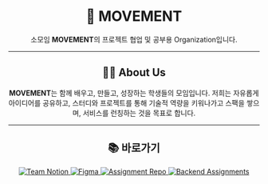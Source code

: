 <div align="center">

# 🚀 MOVEMENT

소모임 **MOVEMENT**의 프로젝트 협업 및 공부용 Organization입니다.

---

## 🧑‍💻 About Us

**MOVEMENT**는 함께 배우고, 만들고, 성장하는 학생들의 모임입니다. 저희는 자유롭게 아이디어를 공유하고, 스터디와 프로젝트를 통해 기술적 역량을 키워나가고 스팩을 쌓으며, 서비스를 런칭하는 것을 목표로 합니다.

---  

## 📚 바로가기

<a href="https://www.notion.so/1f2d1c24235c80c787abfd2191447abf?v=1f2d1c24235c80c290ae000cdbdf4b7e&source=copy_link" target="_blank">
    <img src="https://img.shields.io/badge/Notion-000000?style=for-the-badge&logo=notion&logoColor=white" alt="Team Notion"/>
</a>
<a href="https://www.figma.com/design/JnSpdKdA3beByC2qpUgdFO/%ED%95%9C%EC%84%B1%EB%8C%80-%EA%B3%B5%EC%A7%80%EC%82%AC%ED%95%AD-%EB%A0%88%ED%8D%BC%EB%9F%B0%EC%8A%A4-%EC%9E%91%EC%97%85?node-id=0-1&t=FD9G5eaC6DQ3lpBA-1" target="_blank">
    <img src="https://img.shields.io/badge/Figma-F24E1E?style=for-the-badge&logo=figma&logoColor=white" alt="Figma"/>
</a> 
<a href="https://github.com/movement-devorg/Assignment" target="_blank">
    <img src="https://img.shields.io/badge/Assignment%20Repo-181717?style=for-the-badge&logo=github&logoColor=white" alt="Assignment Repo"/>
</a> 
<a href="https://github.com/movement-devorg/Assignment/tree/main/backend" target="_blank">
    <img src="https://img.shields.io/badge/Backend%20Assignments-181717?style=for-the-badge&logo=github&logoColor=white" alt="Backend Assignments"/>
</a>

</div>

